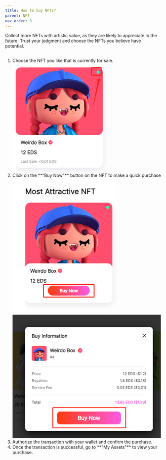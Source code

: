 ```yaml
---
title: How to buy NFTs?
parent: NFT
nav_order: 3
---
```



Collect more NFTs with artistic value, as they are likely to appreciate in the future. Trust your judgment and choose the NFTs you believe have potential.

## 
<ol>
  <li>Choose the NFT you like that is currently for sale.<br>
    <img src="img/buy/1.png">
  </li>

  <li>Click on the **"Buy Now"** button on the NFT to make a quick purchase<br>
    <img src="img/buy/2-1.png">
    <img src="img/buy/2-2.png">
  </li>

  <li>Authorize the transaction with your wallet and confirm the purchase.</li>

  <li>Once the transaction is successful, go to **"My Assets"** to view your purchase.</li>
</ol>